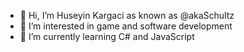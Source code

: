 - 👋 Hi, I’m Huseyin Kargaci as known as @akaSchultz
- 👀 I’m interested in game and software development
- 🌱 I’m currently learning C# and JavaScript
